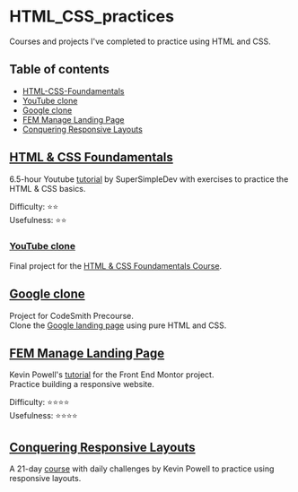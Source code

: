 # HTML_CSS_practices

Courses and projects I've completed to practice using HTML and CSS.

## Table of contents

- [HTML-CSS-Foundamentals](#html-css-foundamentals)
- [YouTube clone](#youtube-clone)
- [Google clone](#google-clone)
- [FEM Manage Landing Page](#fem-manage-landing-page)
- [Conquering Responsive Layouts](#conquering-responsive-layouts)

## [HTML & CSS Foundamentals](./HTML-CSS-Foundamentals/)

6.5-hour Youtube [tutorial](https://www.youtube.com/watch?v=G3e-cpL7ofc) by SuperSimpleDev with exercises to practice the HTML & CSS basics.

Difficulty: :star::star: <br>
Usefulness: :star::star: <br>

### [YouTube clone](./YouTube-clone/)

Final project for the [HTML & CSS Foundamentals Course](https://www.youtube.com/watch?v=G3e-cpL7ofc).

## [Google clone](./Google-clone/)

Project for CodeSmith Precourse. <br>
Clone the [Google landing page](https://www.google.com/) using pure HTML and CSS.

## [FEM Manage Landing Page](./fem-manage-landing-page/)

Kevin Powell's [tutorial](https://www.youtube.com/watch?v=3K6zr1CdZy8&t=0s) for the Front End Montor project. </br>
Practice building a responsive website.

Difficulty: :star::star::star::star: <br>
Usefulness: :star::star::star::star: <br>

## [Conquering Responsive Layouts](./responsive-layouts/)

A 21-day [course](https://courses.kevinpowell.co/view/courses/conquering-responsive-layouts) with daily challenges by Kevin Powell to practice using responsive layouts.

[def]: #youtube-clone
